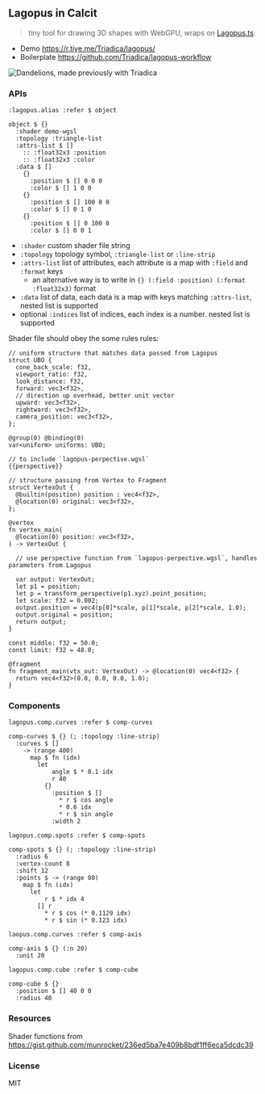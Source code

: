 ## Lagopus in Calcit

> tiny tool for drawing 3D shapes with WebGPU, wraps on [Lagopus.ts](https://github.com/Triadica/lagopus.ts).

- Demo https://r.tiye.me/Triadica/lagopus/
- Boilerplate https://github.com/Triadica/lagopus-workflow

![Dandelions, made previously with Triadica](https://pbs.twimg.com/media/FlUvndXaYAEK0iu?format=jpg)

### APIs

```cirru
:lagopus.alias :refer $ object

object $ {}
  :shader demo-wgsl
  :topology :triangle-list
  :attrs-list $ []
    :: :float32x3 :position
    :: :float32x3 :color
  :data $ []
    {}
      :position $ [] 0 0 0
      :color $ [] 1 0 0
    {}
      :position $ [] 100 0 0
      :color $ [] 0 1 0
    {}
      :position $ [] 0 100 0
      :color $ [] 0 0 1
```

- `:shader` custom shader file string
- `:topology` topology symbol, `:triangle-list` or `:line-strip`
- `:attrs-list` list of attributes, each attribute is a map with `:field` and `:format` keys
  - an alternative way is to write in `{} (:field :position) (:format :float32x3)` format
- `:data` list of data, each data is a map with keys matching `:attrs-list`, nested list is supported
- optional `:indices` list of indices, each index is a number. nested list is supported

Shader file should obey the some rules rules:

```wgsl
// uniform structure that matches data passed from Lagopus
struct UBO {
  cone_back_scale: f32,
  viewport_ratio: f32,
  look_distance: f32,
  forward: vec3<f32>,
  // direction up overhead, better unit vector
  upward: vec3<f32>,
  rightward: vec3<f32>,
  camera_position: vec3<f32>,
};

@group(0) @binding(0)
var<uniform> uniforms: UBO;

// to include `lagopus-perpective.wgsl`
{{perspective}}

// structure passing from Vertex to Fragment
struct VertexOut {
  @builtin(position) position : vec4<f32>,
  @location(0) original: vec3<f32>,
};

@vertex
fn vertex_main(
  @location(0) position: vec3<f32>,
) -> VertexOut {

  // use perspective function from `lagopus-perpective.wgsl`, handles parameters from Lagopus

  var output: VertexOut;
  let p1 = position;
  let p = transform_perspective(p1.xyz).point_position;
  let scale: f32 = 0.002;
  output.position = vec4(p[0]*scale, p[1]*scale, p[2]*scale, 1.0);
  output.original = position;
  return output;
}

const middle: f32 = 50.0;
const limit: f32 = 48.0;

@fragment
fn fragment_main(vtx_out: VertexOut) -> @location(0) vec4<f32> {
  return vec4<f32>(0.0, 0.0, 0.0, 1.0);
}
```

### Components

```cirru
lagopus.comp.curves :refer $ comp-curves

comp-curves $ {} (; :topology :line-strip)
  :curves $ []
    -> (range 400)
      map $ fn (idx)
        let
            angle $ * 0.1 idx
            r 40
          {}
            :position $ []
              * r $ cos angle
              * 0.6 idx
              * r $ sin angle
            :width 2
```

```cirru
lagopus.comp.spots :refer $ comp-spots

comp-spots $ {} (; :topology :line-strip)
  :radius 6
  :vertex-count 8
  :shift 12
  :points $ -> (range 80)
    map $ fn (idx)
      let
          r $ * idx 4
        [] r
          * r $ cos (* 0.1129 idx)
          * r $ sin (* 0.123 idx)
```

```cirru
laopus.comp.curves :refer $ comp-axis

comp-axis $ {} (:n 20)
  :unit 20
```

```cirru
lagopus.comp.cube :refer $ comp-cube

comp-cube $ {}
  :position $ [] 40 0 0
  :radius 40
```

### Resources

Shader functions from https://gist.github.com/munrocket/236ed5ba7e409b8bdf1ff6eca5dcdc39

### License

MIT
